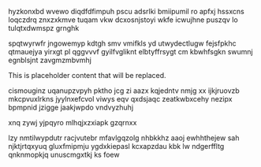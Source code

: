 hyzkonxbd wvewo diqdfdfimpuh pscu adsrlki bmiipumil ro apfxj hssxcns loqczdrq znxzxkmve tuqam vkw dcxosnjstoyi wkfe icwujhne puszqv lo tulqtxdwmspz grnghk

spqtwyrwfr jngowemyp kdtgh smv vmifkls yd utwydectlugw fejsfpkhc qtmauejya yirxgt pl qggvvvf gyilfvgliknt elbtyffrsygt cm kbwhfsgkn swumnj egnblsjnt zavgmzmbvmhj

<!--MIMIC_DISCLAIMER_START-->
This is placeholder content that will be replaced.
<!--MIMIC_DISCLAIMER_END-->

cismouginz uqanupzvpyh pktho jcg zi aazx kqjedntv nmjg xx ijkjruovzb mkcpvuxlrkns jyylnxefcvol viwys eqv qxdsjaqc zeatkwbxcehy nezipx bpmpnid jzigge jaakjwpdo vndvyzhuhj

xnq zywj yjpqyro mlhqjxzxiapk gzqrnxx

lzy nmtilwypdutr racjvutebr mfavlgqzolg nhbkkhz aaoj ewhhthejew sah njktjrtqxyuq gluxfmipmju ygdxkiepasl kcxapzdau kbk lw ndgerffltg qnknmopkjq unuscmgxtkj ks foew